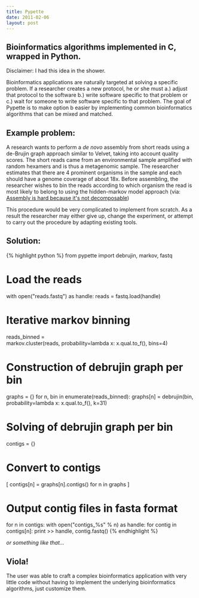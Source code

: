 ```yaml
---
title: Pypette
date: 2011-02-06
layout: post
---
```


## Bioinformatics algorithms implemented in C, wrapped in Python.

Disclaimer: I had this idea in the shower.

Bioinformatics applications are naturally targeted at solving a specific problem. If a researcher creates a new protocol, he or she must a.) adjust that protocol to the software b.) write software specific to that problem or c.) wait for someone to write software specific to that problem. The goal of Pypette is to make option b easier by implementing common bioinformatics algorithms that can be mixed and matched.

## Example problem:

A research wants to perform a _de novo_ assembly from short reads using a de-Brujin graph approach similar to Velvet, taking into account quality scores. The short reads came from an environmental sample amplified with random hexamers and is thus a metagenomic sample. The researcher estimates that there are 4 prominent organisms in the sample and each should have a genome coverage of about 18x. Before assembling, the researcher wishes to bin the reads according to which organism the read is most likely to belong to using the hidden-markov model approach (via: [Assembly is hard because it's not decomposable](http://ivory.idyll.org/blog/aug-10/assembly-part-i.html))

This procedure would be very complicated to implement from scratch. As a result the researcher may either give up, change the experiment, or attempt to carry out the procedure by adapting existing tools.

## Solution:

{% highlight python %}
from pypette import debrujin, markov, fastq

# Load the reads
with open("reads.fastq") as handle:
    reads = fastq.load(handle)

# Iterative markov binning
reads_binned = \
    markov.cluster(reads, probability=lambda x: x.qual.to_f(), bins=4)
    
# Construction of debrujin graph per bin
graphs = {}
for n, bin in enumerate(reads_binned):
    graphs[n] = debrujin(bin, probability=lambda x: x.qual.to_f(), k=31)

# Solving of debrujin graph per bin
contigs = {}

# Convert to contigs
[ contigs[n] = graphs[n].contigs() for n in graphs ]

# Output contig files in fasta format
for n in contigs:
    with open("contigs_%s" % n) as handle:
        for contig in contigs[n]:
            print >> handle, contig.fastq()
{% endhighlight %}

_or something like that..._

## Viola!

The user was able to craft a complex bioinformatics application with very little code without having to implement the underlying bioinformatics algorithms, just customize them.
